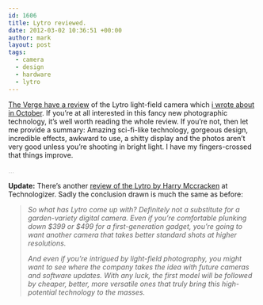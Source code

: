 ```yaml
---
id: 1606
title: Lytro reviewed.
date: 2012-03-02 10:36:51 +00:00
author: mark
layout: post
tags:
  - camera
  - design
  - hardware
  - lytro
---
```

[The Verge have a review](http://www.theverge.com/2012/2/29/2821763/lytro-review) of the Lytro light-field camera which [i wrote about in October](http://www.sallonoroff.co.uk/blog/2011/10/fad-or-future/). If you&#8217;re at all interested in this fancy new photographic technology, it&#8217;s well worth reading the whole review. If you&#8217;re not, then let me provide a summary: Amazing sci-fi-like technology, gorgeous design, incredible effects, awkward to use, a shitty display and the photos aren&#8217;t very good unless you&#8217;re shooting in bright light. I have my fingers-crossed that things improve.

<span style="color: #c0c0c0;">&#8230;</span>

**Update:** There&#8217;s another [review of the Lytro by Harry Mccracken](http://techland.time.com/2012/03/06/lytros-light-field-camera-photography-reimagined/) at Technologizer. Sadly the conclusion drawn is much the same as before:

> _So what has Lytro come up with? Definitely not a substitute for a garden-variety digital camera. Even if you’re comfortable plunking down $399 or $499 for a first-generation gadget, you’re going to want another camera that takes better standard shots at higher resolutions._
> 
> _And even if you’re intrigued by light-field photography, you might want to see where the company takes the idea with future cameras and software updates. With any luck, the first model will be followed by cheaper, better, more versatile ones that truly bring this high-potential technology to the masses._